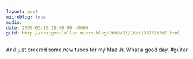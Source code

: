 ```yaml
---
layout: post
microblog: true
audio: 
date: 2009-03-15 18:00:00 -0600
guid: http://craigmcclellan.micro.blog/2009/03/16/t1337379397.html
---
```

And just ordered some new tubes for my Maz Jr.  What a good day. #guitar
